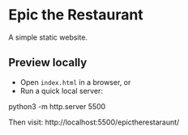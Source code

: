 # Epic the Restaurant

A simple static website.

## Preview locally
- Open `index.html` in a browser, or
- Run a quick local server:

python3 -m http.server 5500

Then visit: http://localhost:5500/epictherestaraunt/
